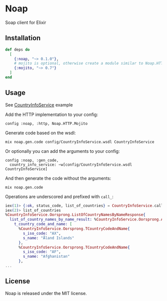 # Noap

Soap client for Elixir

## Installation



```elixir
def deps do
  [
    {:noap, "~> 0.1.0"},
    # mojito is optional, otherwise create a module similar to Noap.HTTP.Mojito
    {:mojito, "~> 0.7"}
  ]
end
```

## Usage

See [CountryInfoService](example_apps/README.md) example

Add the HTTP implementation to your config:
```
config :noap, :http, Noap.HTTP.Mojito
```

Generate code based on the wsdl:
```
mix noap.gen.code config/CountryInfoService.wsdl CountryInfoService
```

Or optionally you can add the arguments to your config:
```
config :noap, :gen_code,
  country_info_service: ~w[config/CountryInfoService.wsdl CountryInfoService]
```

And then generate the code without the arguments:
```
mix noap.gen.code
```

Operations are underscored and prefixed with `call_`:
```elixir
iex(1)> {:ok, status_code, list_of_countries} = CountryInfoService.call_list_of_country_names_by_name()
iex(2)> list_of_countries
%CountryInfoService.Oorsprong.ListOfCountryNamesByNameResponse{
  list_of_country_names_by_name_result: %CountryInfoService.Oorsprong.ArrayOftCountryCodeAndName{
    t_country_code_and_name: [
      %CountryInfoService.Oorsprong.TCountryCodeAndName{
        s_iso_code: "AX",
        s_name: "Åland Islands"
      },
      %CountryInfoService.Oorsprong.TCountryCodeAndName{
        s_iso_code: "AF",
        s_name: "Afghanistan"
      },
...
```

## License

Noap is released under the MIT license.
